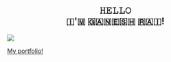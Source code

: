 <h2 align="center"> 𝙷𝙴𝙻𝙻𝙾 <br> 🇮​​​​​'🇲​​​​​ 🇬​​​​​🇦​​​​​🇳​​​​​🇪​​​​​🇸​​​​​🇭​​​​​ 🇷​​​​​🇦​​​​​🇮​​​​​! </h2>

![](https://komarev.com/ghpvc/?username=gaxrai)

<p>
    <a href="http://ganeshrai.com/" target="_blank">My portfolio!</a>
</p>